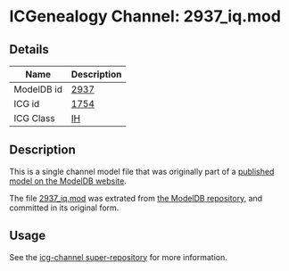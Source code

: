 # ICGenealogy Channel: 2937\_iq.mod

## Details

Name | Description
---- | -----------
ModelDB id | [2937](http://senselab.med.yale.edu/ModelDB/ShowModel.cshtml?model=2937)
ICG id | [1754](http://icg.neurotheory.ox.ac.uk/channels/4/1754)
ICG Class | [IH](http://icg.neurotheory.ox.ac.uk/channels/4)

## Description

This is a single channel model file that was originally part of a [published model on the ModelDB website](http://senselab.med.yale.edu/mModelDB/ShowModel.cshtml?model=2937).

The file [2937\_iq.mod](2937_iq.mod) was extrated from [the ModelDB repository](http://senselab.med.yale.edu/ModelDB/ShowModel.cshtml?model=2937), and committed in its original form.

## Usage

See the [icg-channel super-repository](https://github.com/icgenealogy/icg-channels) for more information.